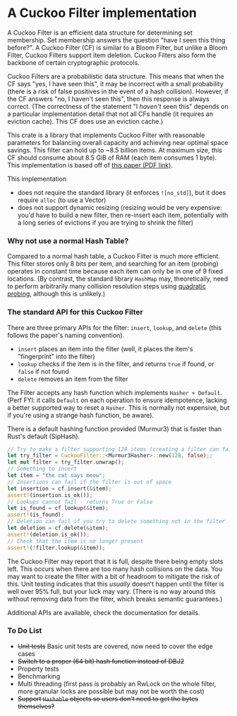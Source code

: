 # A Cuckoo Filter implementation

A Cuckoo Filter is an efficient data structure for determining set membership. Set membership answers the question "have I seen this thing before?". A Cuckoo Filter (CF) is similar to a Bloom Filter, but unlike a Bloom Filter, Cuckoo Filters support item deletion. Cuckoo Filters also form the backbone of certain cryptographic protocols.

Cuckoo Filters are a probabilistic data structure. This means that when the CF says "yes, I have seen this", it may be incorrect with a small probability (there is a risk of false positives in the event of a hash collision). However, if the CF answers "no, I haven't seen this", then this response is always correct. (The correctness of the statement "I _haven't_ seen this" depends on a particular implementation detail that not all CFs handle (it requires an eviction cache). This CF does use an eviction cache.)  

This crate is a library that implements Cuckoo Filter with reasonable parameters for balancing overall capacity and achieving near optimal space savings. This filter can hold up to ~8.5 billion items. At maximum size, this CF should consume about 8.5 GiB of RAM (each item consumes 1 byte). This implementation is based off of [this paper (PDF link)](https://www.cs.cmu.edu/~binfan/papers/conext14_cuckoofilter.pdf).

This implementation
- does not require the standard library (it enforces `![no_std]`), but it does require `alloc` (to use a Vector)
- does not support dynamic resizing (resizing would be very expensive: you'd have to build a new filter, then re-insert each item, potentially with a long series of evictions if you are trying to shrink the filter)

### Why not use a normal Hash Table?

Compared to a normal hash table, a Cuckoo Filter is much more efficient. This filter stores only 8 bits per item, and searching for an item (probing) operates in constant time because each item can only be in one of 9 fixed locations. (By contrast, the standard library `HashMap` may, theoretically, need to perform arbitrarily many collision resolution steps using [quadratic probing](https://en.wikipedia.org/wiki/Quadratic_probing), although this is unlikely.)

### The standard API for this Cuckoo Filter

There are three primary APIs for the filter: `insert`, `lookup`, and `delete` (this follows the paper's naming convention). 

- `insert` places an item into the filter (well, it places the item's "fingerprint" into the filter)
- `lookup` checks if the item is in the filter, and returns `true` if found, or `false` if not found
- `delete` removes an item from the filter

The Filter accepts any hash function which implements `Hasher + Default`. (Perf FYI: it calls `Default` on each operation to ensure idempotence, lacking a better supported way to reset a `Hasher`. This is normally not expensive, but if you're using a strange hash function, be aware).

There is a default hashing function provided (Murmur3) that is faster than Rust's default (SipHash).

```rust
// Try to make a filter supporting 128 items (creating a filter can fail if you try to request more than item limit of ~8 billion)
let try_filter = CuckooFilter::<Murmur3Hasher>::new(128, false);;
let mut filter = try_filter.unwrap();
// Something to insert
let item = "the cat says meow";
// Insertions can fail if the filter is out of space
let insertion = cf.insert(&item);
assert!(insertion.is_ok());
// Lookups cannot fail - returns True or False
let is_found = cf.lookup(&item);
assert!(is_found);
// Deletion can fail if you try to delete something not in the filter 
let deletion = cf.delete(&item);
assert!(deletion.is_ok());
// Check that the item is no longer present
assert!(!filter.lookup(&item));
```

The Cuckoo Filter may report that it is full, despite there being empty slots left. This occurs when there are too many hash collisions on the data. You may want to create the filter with a bit of headroom to mitigate the risk of this. Unit testing indicates that this _usually_ doesn't happen until the filter is well over 95% full, but your luck may vary. (There is no way around this without removing data from the filter, which breaks semantic guarantees.)

Additional APIs are available, check the documentation for details.

### To Do List

- ~~Unit tests~~ Basic unit tests are covered, now need to cover the edge cases
- ~~Switch to a proper (64 bit) hash function instead of DBJ2~~
- Property tests
- Benchmarking
- Multi threading (first pass is probably an RwLock on the whole filter, more granular locks are possible but may not be worth the cost)
- ~~Support `Hashable` objects so users don't need to get the bytes themselves?~~